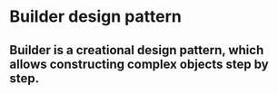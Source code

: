 # Builder design pattern

## Builder is a creational design pattern, which allows constructing complex objects step by step.


